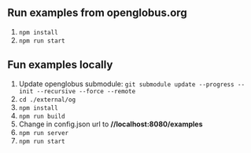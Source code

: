 
## Run examples from openglobus.org

1) ```npm install```
2) ```npm run start```

## Fun examples locally

1) Update openglobus submodule: ```git submodule update --progress --init --recursive --force --remote```
2) ```cd ./external/og```
3) ```npm install```
4) ```npm run build```
5) Change in config.json url to <b>//localhost:8080/examples</b>
6) ```npm run server```
7) ```npm run start```
